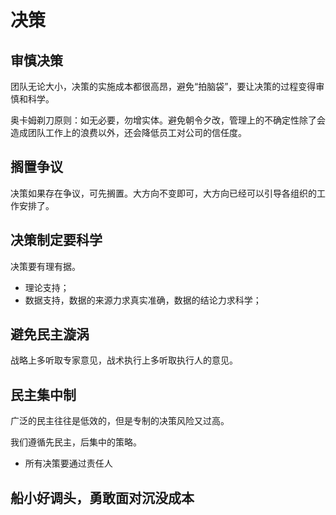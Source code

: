 # 决策


## 审慎决策
团队无论大小，决策的实施成本都很高昂，避免“拍脑袋”，要让决策的过程变得审慎和科学。

奥卡姆剃刀原则：如无必要，勿增实体。避免朝令夕改，管理上的不确定性除了会造成团队工作上的浪费以外，还会降低员工对公司的信任度。

## 搁置争议
决策如果存在争议，可先搁置。大方向不变即可，大方向已经可以引导各组织的工作安排了。

## 决策制定要科学

决策要有理有据。

* 理论支持；
* 数据支持，数据的来源力求真实准确，数据的结论力求科学；


## 避免民主漩涡
战略上多听取专家意见，战术执行上多听取执行人的意见。


## 民主集中制

广泛的民主往往是低效的，但是专制的决策风险又过高。

我们遵循先民主，后集中的策略。

* 所有决策要通过责任人

## 船小好调头，勇敢面对沉没成本